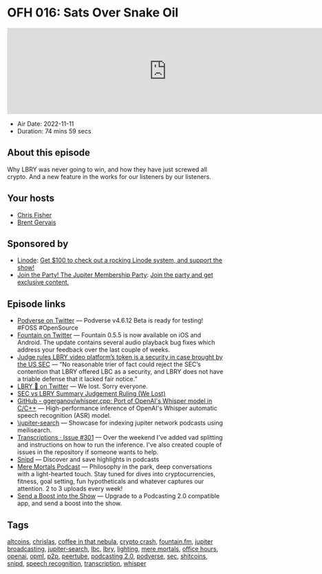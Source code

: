 # OFH 016: Sats Over Snake Oil

<iframe src="https://player.fireside.fm/v2/MkcqFyfv+Utx19hFX?theme=dark" width="740" height="200" frameborder="0" scrolling="no"></iframe>

* Air Date: 2022-11-11
* Duration: 74 mins 59 secs

## About this episode

Why LBRY was never going to win, and how they have just screwed all crypto. And a new feature in the works for our listeners by our listeners.

## Your hosts
* [Chris Fisher](https://www.officehours.hair/hosts/chrislas)
* [Brent Gervais](https://www.officehours.hair/hosts/brentgervais)

## Sponsored by

  * [Linode](https://linode.com/jupiter): [Get $100 to check out a rocking Linode system, and support the show!](https://linode.com/jupiter)
  * [Join the Party! The Jupiter Membership Party](https://www.jupiter.party/): [Join the party and get exclusive content. ](https://www.jupiter.party/)



## Episode links

  * [Podverse on Twitter](https://twitter.com/Podverse/status/1589786396440793095 "Podverse on Twitter") — Podverse v4.6.12 Beta is ready for testing! #FOSS #OpenSource
  * [Fountain on Twitter](https://twitter.com/fountain_app/status/1589316352233603072 "Fountain on Twitter") — Fountain 0.5.5 is now available on iOS and Android. The update contains several audio playback bug fixes which address your feedback over the last couple of weeks. 
  * [Judge rules LBRY video platform’s token is a security in case brought by the US SEC](https://cointelegraph.com/news/judge-rules-lbry-video-platform-s-token-is-a-security-in-case-brought-by-the-us-sec "Judge rules LBRY video platform’s token is a security in case brought by the US SEC") — “No reasonable trier of fact could reject the SEC’s contention that LBRY offered LBC as a security, and LBRY does not have a triable defense that it lacked fair notice.” 
  * [LBRY 🚀 on Twitter](https://twitter.com/LBRYcom/status/1589645453091827712 "LBRY 🚀 on Twitter") — We lost. Sorry everyone.
  * [SEC vs LBRY Summary Judgement Ruling (We Lost)](https://odysee.com/@lbry:3f/secvslbrysummaryjudgementruling:a "SEC vs LBRY Summary Judgement Ruling \(We Lost\)")
  * [GitHub - ggerganov/whisper.cpp: Port of OpenAI's Whisper model in C/C++](https://github.com/ggerganov/whisper.cpp "GitHub - ggerganov/whisper.cpp: Port of OpenAI's Whisper model in C/C++") — High-performance inference of OpenAI's Whisper automatic speech recognition (ASR) model.
  * [\jupiter-search](https://github.com/FlakM/jupiter-search "\\jupiter-search") — Showcase for indexing jupiter network podcasts using meilisearch. 
  * [Transcriptions · Issue #301](https://github.com/JupiterBroadcasting/jupiterbroadcasting.com/issues/301 "Transcriptions · Issue #301") — Over the weekend I've added vad splitting and instructions on how to run the inference. I've also created couple of issues in the repository if someone wants to help.
  * [Snipd](https://www.snipd.com/ "Snipd") — Discover and save highlights in podcasts
  * [Mere Mortals Podcast](https://www.meremortalspodcast.com/podcast "Mere Mortals Podcast") — Philosophy in the park, deep conversations with a light-hearted touch. Stay tuned for dives into cryptocurrencies, fitness, goal setting, fun hypotheticals and whatever captures our attention. 2 to 3 uploads every week!
  * [Send a Boost into the Show](https://podcastindex.org/apps?appTypes=app&elements=Value "Send a Boost into the Show") — Upgrade to a Podcasting 2.0 compatible app, and send a boost into the show.



## Tags

[altcoins](https://www.officehours.hair/tags/altcoins), [chrislas](https://www.officehours.hair/tags/chrislas), [coffee in that nebula](https://www.officehours.hair/tags/coffee%20in%20that%20nebula), [crypto crash](https://www.officehours.hair/tags/crypto%20crash), [fountain.fm](https://www.officehours.hair/tags/fountain.fm), [jupiter broadcasting](https://www.officehours.hair/tags/jupiter%20broadcasting), [jupiter-search](https://www.officehours.hair/tags/jupiter-search), [lbc](https://www.officehours.hair/tags/lbc), [lbry](https://www.officehours.hair/tags/lbry), [lighting](https://www.officehours.hair/tags/lighting), [mere mortals](https://www.officehours.hair/tags/mere%20mortals), [office hours](https://www.officehours.hair/tags/office%20hours), [openai](https://www.officehours.hair/tags/openai), [opml](https://www.officehours.hair/tags/opml), [p2p](https://www.officehours.hair/tags/p2p), [peertube](https://www.officehours.hair/tags/peertube), [podcasting 2.0](https://www.officehours.hair/tags/podcasting%202.0), [podverse](https://www.officehours.hair/tags/podverse), [sec](https://www.officehours.hair/tags/sec), [shitcoins](https://www.officehours.hair/tags/shitcoins), [snipd](https://www.officehours.hair/tags/snipd), [speech recognition](https://www.officehours.hair/tags/speech%20recognition), [transcription](https://www.officehours.hair/tags/transcription), [whisper](https://www.officehours.hair/tags/whisper)